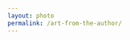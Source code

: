 ```yaml
---
layout: photo
permalink: /art-from-the-author/
---
```


<div class="author-art" style="background-image: url(/images/Liz-22Film.jpg)">
</div>
